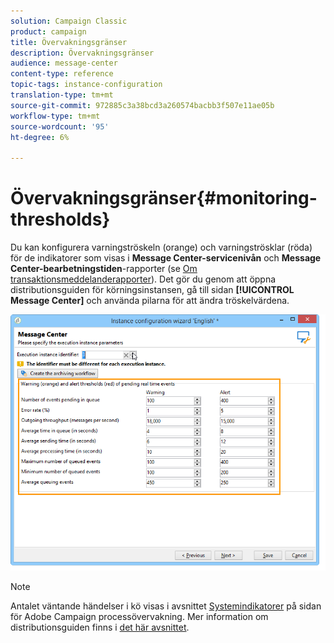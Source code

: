 ```yaml
---
solution: Campaign Classic
product: campaign
title: Övervakningsgränser
description: Övervakningsgränser
audience: message-center
content-type: reference
topic-tags: instance-configuration
translation-type: tm+mt
source-git-commit: 972885c3a38bcd3a260574bacbb3f507e11ae05b
workflow-type: tm+mt
source-wordcount: '95'
ht-degree: 6%

---
```



# Övervakningsgränser{#monitoring-thresholds}

Du kan konfigurera varningströskeln (orange) och varningströsklar (röda) för de indikatorer som visas i **Message Center-servicenivån** och **Message Center-bearbetningstiden**-rapporter (se [Om transaktionsmeddelanderapporter](../../message-center/using/about-transactional-messaging-reports.md)). Det gör du genom att öppna distributionsguiden för körningsinstansen, gå till sidan **[!UICONTROL Message Center]** och använda pilarna för att ändra tröskelvärdena.

![](assets/messagecenter_monitor_events_001.png)

>[!NOTE]
>
>Antalet väntande händelser i kö visas i avsnittet [Systemindikatorer](../../production/using/monitoring-processes.md#system-indicators) på sidan för Adobe Campaign processövervakning. Mer information om distributionsguiden finns i [det här avsnittet](../../installation/using/deploying-an-instance.md#deployment-wizard).

